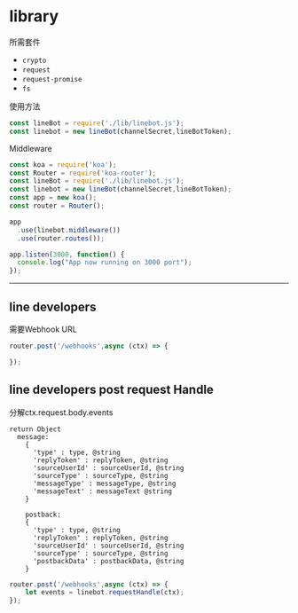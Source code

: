 # library

所需套件
* ``crypto``
* ``request``
* ``request-promise``
* ``fs``


使用方法
``` javascript
const lineBot = require('./lib/linebot.js');
const linebot = new lineBot(channelSecret,lineBotToken);
```


Middleware
``` javascript
const koa = require('koa');
const Router = require('koa-router');
const lineBot = require('./lib/linebot.js');
const linebot = new lineBot(channelSecret,lineBotToken);
const app = new koa();
const router = Router();

app
  .use(linebot.middleware())
  .use(router.routes());

app.listen(3000, function() {
  console.log("App now running on 3000 port");
});
```
***
## line developers
需要Webhook URL
``` javascript
router.post('/webhooks',async (ctx) => {

});
```
## line developers post request Handle
分解ctx.request.body.events
```
return Object
  message:
    {
      'type' : type, @string
      'replyToken' : replyToken, @string
      'sourceUserId' : sourceUserId, @string
      'sourceType' : sourceType, @string
      'messageType' : messageType, @string
      'messageText' : messageText @string
    }

    postback:
    {
      'type' : type, @string
      'replyToken' : replyToken, @string
      'sourceUserId' : sourceUserId, @string
      'sourceType' : sourceType, @string
      'postbackData' : postbackData, @string
    }
```
``` javascript
router.post('/webhooks',async (ctx) => {
    let events = linebot.requestHandle(ctx);
});
```

